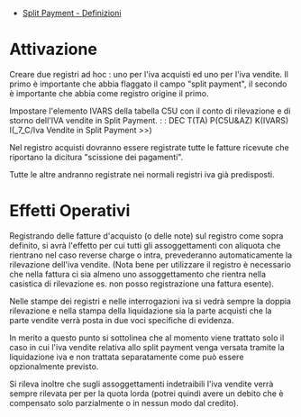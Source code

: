 
- [Split Payment - Definizioni](Sorgenti/DOC/TA/B£AMO/C5C020_I01)

# Attivazione

Creare due registri ad hoc :  uno per l'iva acquisti ed uno per l'iva vendite. Il primo è importante che abbia flaggato il campo "split payment", il secondo è importante che abbia come registro origine il primo.

Impostare l'elemento IVARS della tabella C5U con il conto di rilevazione e di storno dell'IVA vendite in Split Payment.
 :  : DEC T(TA) P(C5U&AZ) K(IVARS) I(_7_C/Iva Vendite in Split Payment  >>)

Nel registro acquisti dovranno essere registrate tutte le fatture ricevute che riportano la dicitura "scissione dei pagamenti".

Tutte le altre andranno registrate nei normali registri iva già predisposti.

# Effetti Operativi

Registrando delle fatture d'acquisto (o delle note) sul registro come sopra definito, si avrà l'effetto per cui tutti gli assoggettamenti con aliquota che rientrano nel caso reverse charge o intra, prevederanno automaticamente la rilevazione dell'iva vendite.
(Nota bene per utilizzare il registro è necessario che nella fattura ci sia almeno uno assoggettamento che rientra nella casistica di rilevazione es. non posso registrazione una fattura esente).

Nelle stampe dei registri e nelle interrogazioni iva si vedrà sempre la doppia rilevazione e nella stampa della liquidazione sia la parte acquisti che la parte vendite verrà posta in due voci specifiche di evidenza.

In merito a questo punto si sottolinea che al momento viene trattato solo il caso in cui l'iva vendite relativa allo split payment venga versata tramite la liquidazione iva e non trattata separatamente come può essere opzionalmente previsto.

Si rileva inoltre che sugli assoggettamenti indetraibili l'iva vendite verrà sempre rilevata per per la quota lorda (potrei quindi avere un debito che è compensato solo parzialmente o in nessun modo dal credito).

